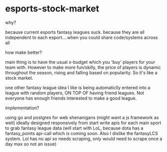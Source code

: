 # esports-stock-market


why?

because current esports fantasy leagues suck.
because they are all independent to each esport....when you could share code/systems across all

how make better?

main thing is to have the usual x-budget which you 'buy' players for your team with.
However to make more fun/skilly, the price of players is dynamic throughout the season, rising and falling based on popularity.
So it's like a stock market.

one other fantasy league idea I like is being automaticlly entered into a league with random players, ON TOP OF having friend leagues. Not everyone has enough friends interested to make a good league.

implementation?

using go and postgres for web shenanigans (might want a js framework as well)
ideally designed responsively from start
write apis for each main sport to grab fantasy league data
(will start with LoL, because dota has a fantasy_points api-call which is coming soon.
 Also I dislike the fantasyLCS system.
 Lol has no api so needs scraping, only would need to scrape once a day max so not an issue)
